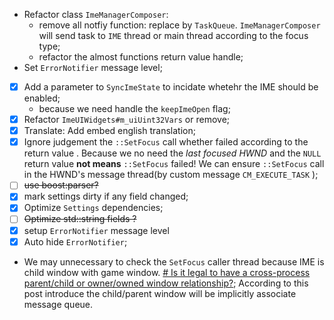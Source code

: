 *  Refactor class `ImeManagerComposer`:
	* remove all notfiy function: replace by `TaskQueue`. `ImeManagerComposer` will send task to `IME` thread or main thread according to the focus type;
	* refactor the almost functions return value handle;
* Set `ErrorNotifier` message level;
* [x] Add a parameter to `SyncImeState` to incidate whetehr the IME should be enabled;
	* because we need handle the `keepImeOpen` flag;
* [x] Refactor `ImeUIWidgets#m_uiUint32Vars` or remove;
* [x] Translate: Add embed english translation;
* [x] Ignore judgement the `::SetFocus` call whether failed according to the return value . Because we no need the *last focused HWND* and the `NULL` return value **not means** `::SetFocus` failed!  We can ensure `::SetFocus` call in the HWND's message thread(by custom message `CM_EXECUTE_TASK` );
* [ ] ~~use boost:parser?~~
* [x] mark settings dirty if any field changed;
* [x] Optimize `Settings` dependencies;
* [ ] ~~Optimize std::string fields ?~~
* [x] setup `ErrorNotifier` message level
* [x] Auto hide `ErrorNotifier`;
* We may unnecessary to check the `SetFocus` caller thread because IME is child window with 
	game window. [# Is it legal to have a cross-process parent/child or owner/owned window relationship?](https://devblogs.microsoft.com/oldnewthing/20130412-00/?p=4683&utm_source=chatgpt.com); According to this post introduce the child/parent window will be implicitly associate message queue.